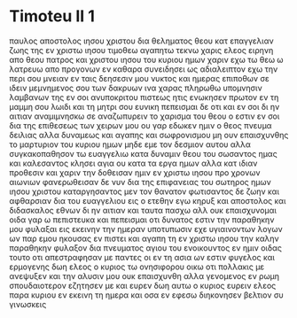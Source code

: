 # Timoteu II 1
παυλος αποστολος ιησου χριστου δια θεληματος θεου κατ επαγγελιαν ζωης της εν χριστω ιησου
τιμοθεω αγαπητω τεκνω χαρις ελεος ειρηνη απο θεου πατρος και χριστου ιησου του κυριου ημων
χαριν εχω τω θεω ω λατρευω απο προγονων εν καθαρα συνειδησει ως αδιαλειπτον εχω την περι σου μνειαν εν ταις δεησεσιν μου νυκτος και ημερας
επιποθων σε ιδειν μεμνημενος σου των δακρυων ινα χαρας πληρωθω
υπομνησιν λαμβανων της εν σοι ανυποκριτου πιστεως ητις ενωκησεν πρωτον εν τη μαμμη σου λωιδι και τη μητρι σου ευνικη πεπεισμαι δε οτι και εν σοι
δι ην αιτιαν αναμιμνησκω σε αναζωπυρειν το χαρισμα του θεου ο εστιν εν σοι δια της επιθεσεως των χειρων μου
ου γαρ εδωκεν ημιν ο θεος πνευμα δειλιας αλλα δυναμεως και αγαπης και σωφρονισμου
μη ουν επαισχυνθης το μαρτυριον του κυριου ημων μηδε εμε τον δεσμιον αυτου αλλα συγκακοπαθησον τω ευαγγελιω κατα δυναμιν θεου
του σωσαντος ημας και καλεσαντος κλησει αγια ου κατα τα εργα ημων αλλα κατ ιδιαν προθεσιν και χαριν την δοθεισαν ημιν εν χριστω ιησου προ χρονων αιωνιων
φανερωθεισαν δε νυν δια της επιφανειας του σωτηρος ημων ιησου χριστου καταργησαντος μεν τον θανατον φωτισαντος δε ζωην και αφθαρσιαν δια του ευαγγελιου
εις ο ετεθην εγω κηρυξ και αποστολος και διδασκαλος εθνων
δι ην αιτιαν και ταυτα πασχω αλλ ουκ επαισχυνομαι οιδα γαρ ω πεπιστευκα και πεπεισμαι οτι δυνατος εστιν την παραθηκην μου φυλαξαι εις εκεινην την ημεραν 
υποτυπωσιν εχε υγιαινοντων λογων ων παρ εμου ηκουσας εν πιστει και αγαπη τη εν χριστω ιησου
την καλην παραθηκην φυλαξον δια πνευματος αγιου του ενοικουντος εν ημιν 
οιδας τουτο οτι απεστραφησαν με παντες οι εν τη ασια ων εστιν φυγελος και ερμογενης
δωη ελεος ο κυριος τω ονησιφορου οικω οτι πολλακις με ανεψυξεν και την αλυσιν μου ουκ επαισχυνθη
αλλα γενομενος εν ρωμη σπουδαιοτερον εζητησεν με και ευρεν
δωη αυτω ο κυριος ευρειν ελεος παρα κυριου εν εκεινη τη ημερα και οσα εν εφεσω διηκονησεν βελτιον συ γινωσκεις
